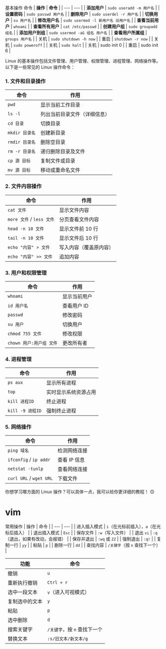 基本操作	命令
| **操作** | **命令** |
| --- | --- |
| **添加用户** | `sudo useradd -m 用户名` |
| **设置密码** | `sudo passwd 用户名` |
| **删除用户** | `sudo userdel -r 用户名` |
| **切换用户** | `su 用户名` |
| **修改用户名** | `sudo usermod -l 新用户名 旧用户名` |
| **查看当前用户** | `whoami` |
| **查看所有用户** | `cat /etc/passwd` |
| **创建用户组** | `sudo groupadd 组名` |
| **添加用户到组** | `sudo usermod -aG 组名 用户名` |
| **查看用户所属组** | `groups 用户名` |
| 关机 | `sudo shutdown -h now`  |
| 重启 | `shutdown -r now` |
| 关机 | `sudo poweroff` |
| 关机 | `sudo halt` |
| 关机 | sudo init 0 |
| 重启 | sudo init 6 |


Linux 的基本操作包括文件管理、用户管理、权限管理、进程管理、网络操作等。以下是一些常见的 Linux 操作命令：

### 1\. **文件和目录操作**

| 命令 | 作用 |
| --- | --- |
| `pwd` | 显示当前工作目录 |
| `ls -l` | 列出当前目录文件（详细信息） |
| `cd 目录` | 切换目录 |
| `mkdir 目录名` | 创建新目录 |
| `rmdir 目录名` | 删除空目录 |
| `rm -r 目录名` | 递归删除目录及文件 |
| `cp 源 目标` | 复制文件或目录 |
| `mv 源 目标` | 移动或重命名文件 |

### 2\. **文件内容操作**

| 命令 | 作用 |
| --- | --- |
| `cat 文件` | 显示文件内容 |
| `more 文件` / `less 文件` | 分页查看文件内容 |
| `head -n 10 文件` | 显示文件前 10 行 |
| `tail -n 10 文件` | 显示文件后 10 行 |
| `echo "内容" > 文件` | 写入内容（覆盖原内容） |
| `echo "内容" >> 文件` | 追加内容 |

### 3\. **用户和权限管理**

| 命令 | 作用 |
| --- | --- |
| `whoami` | 显示当前用户 |
| `id 用户名` | 查看用户 ID |
| `passwd` | 修改密码 |
| `su 用户` | 切换用户 |
| `chmod 755 文件` | 修改权限 |
| `chown 用户:用户组 文件` | 更改所有者 |

### 4\. **进程管理**

| 命令 | 作用 |
| --- | --- |
| `ps aux` | 显示所有进程 |
| `top` | 实时显示系统资源占用 |
| `kill 进程ID` | 终止进程 |
| `kill -9 进程ID` | 强制终止进程 |

### 5\. **网络操作**

| 命令 | 作用 |
| --- | --- |
| `ping 域名` | 检测网络连接 |
| `ifconfig` / `ip addr` | 查看 IP 信息 |
| `netstat -tunlp` | 查看网络连接 |
| `curl URL` / `wget URL` | 下载文件 |

你想学习哪方面的 Linux 操作？可以具体一点，我可以给你更详细的教程！ 😊


# vim
常用操作
| 操作 | 命令 |
| --- | --- |
| 进入插入模式 | `i`（在光标前插入），`a`（在光标后插入） |
| 退出插入模式 | `Esc` |
| 保存文件 | `:w`（写入文件） |
| 退出 `vi` | `:q`（退出，如果有改动，会报错） |
| 保存并退出 | `:wq` 或 `ZZ` |
| 强制退出 | `:q!` |
| 复制一行 | `yy` |
| 粘贴 | `p` |
| 删除一行 | `dd` |
| 查找内容 | `/关键字`（按 `n` 查找下一个） |

| 功能 | 命令 |
| --- | --- |
| 撤销 | `u` |
| 重新执行撤销 | `Ctrl + r` |
| 选中一段文本 | `v`（进入可视模式） |
| 复制选中的文本 | `y` |
| 粘贴 | `p` |
| 选中删除 | `d` |
| 搜索关键字 | `/关键字`，按 `n` 查找下一个 |
| 替换文本 | `:s/旧文本/新文本/g` |